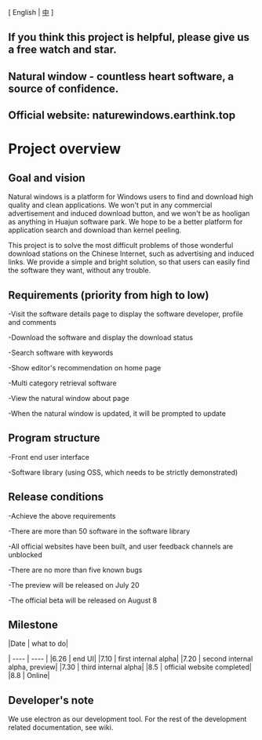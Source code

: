 [ English | <a href="https://github.com/NatureWindows/NatureWindows/blob/main/README.md">中</a> ]

## If you think this project is helpful, please give us a free watch and star.

## Natural window - countless heart software, a source of confidence.

## Official website: naturewindows.earthink.top

# Project overview

## Goal and vision

Natural windows is a platform for Windows users to find and download high quality and clean applications. We won't put in any commercial advertisement and induced download button, and we won't be as hooligan as anything in Huajun software park. We hope to be a better platform for application search and download than kernel peeling.

This project is to solve the most difficult problems of those wonderful download stations on the Chinese Internet, such as advertising and induced links. We provide a simple and bright solution, so that users can easily find the software they want, without any trouble.

## Requirements (priority from high to low)

-Visit the software details page to display the software developer, profile and comments

-Download the software and display the download status

-Search software with keywords

-Show editor's recommendation on home page

-Multi category retrieval software

-View the natural window about page

-When the natural window is updated, it will be prompted to update

## Program structure

-Front end user interface

-Software library (using OSS, which needs to be strictly demonstrated)

## Release conditions

-Achieve the above requirements

-There are more than 50 software in the software library

-All official websites have been built, and user feedback channels are unblocked

-There are no more than five known bugs

-The preview will be released on July 20

-The official beta will be released on August 8

## Milestone

|Date | what to do|

| ---- | ---- |
|6.26 | end UI|
|7.10 | first internal alpha|
|7.20 | second internal alpha, preview|
|7.30 | third internal alpha|
|8.5 | official website completed|
|8.8 | Online|

## Developer's note

We use electron as our development tool. For the rest of the development related documentation, see wiki.
